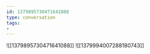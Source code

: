 ```yaml
---
id: 1379895730471641088
type: conversation
tags:
- 
---
```

![[1379895730471641088]]
![[1379994007288180743]]

